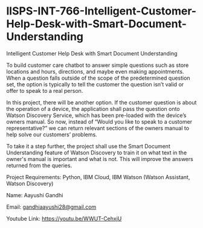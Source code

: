 # llSPS-INT-766-Intelligent-Customer-Help-Desk-with-Smart-Document-Understanding
Intelligent Customer Help Desk with Smart Document Understanding

To build customer care chatbot to answer simple questions such as store locations and hours, directions, and maybe even making appointments. When a question falls outside of the scope of the predetermined question set, the option is typically to tell the customer the question isn’t valid or offer to speak to a real person.

In this project, there will be another option. If the customer question is about the operation of a device, the application shall pass the question onto Watson Discovery Service, which has been pre-loaded with the device’s owners manual. So now, instead of “Would you like to speak to a customer representative?” we can return relevant sections of the owners manual to help solve our customers’ problems.

To take it a step further, the project shall use the Smart Document Understanding feature of Watson Discovery to train it on what text in the owner's manual is important and what is not. This will improve the answers returned from the queries.

Project Requirements: Python, IBM Cloud, IBM Watson (Watson Assistant, Watson Discovery)


Name: Aayushi Gandhi

Email: gandhiaayushi28@gmail.com

Youtube Link: https://youtu.be/WWUT-CehxjU


